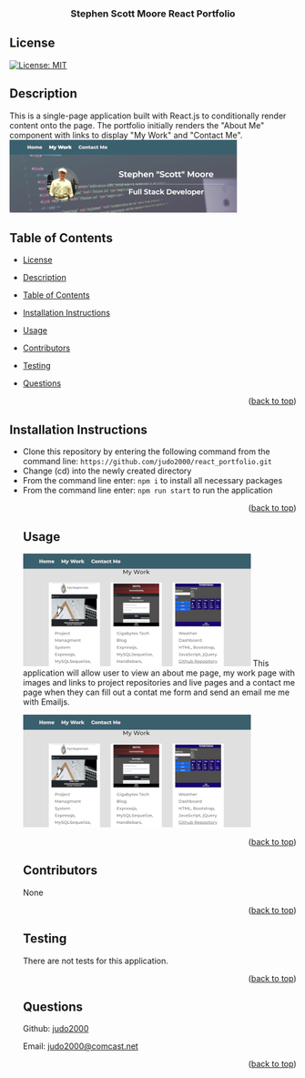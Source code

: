 <div id="top"></div>
    <h3 align="center">Stephen Scott Moore React Portfolio</h3>

## License

[![License: MIT](https://img.shields.io/badge/License-MIT-yellow.svg)](https://opensource.org/licenses/MIT)

## Description

This is a single-page application built with React.js to conditionally render content onto the page. The portfolio initially renders the "About Me" component with links to display "My Work" and "Contact Me".  
![!Stephen Moore Portfolio](img/project_screenshot1.png)

## Table of Contents

- [License](#license)
- [Description](#description)
- [Table of Contents](#table-of-contents)
- [Installation Instructions](#installation-instructions)
- [Usage](#usage)
- [Contributors](#contributors)
- [Testing](#testing)
- [Questions](#questions)

  <p align="right">(<a href="#top">back to top</a>)</p>

## Installation Instructions

  <ul><li>Clone this repository by entering the following command from the command line: <code>https://github.com/judo2000/react_portfolio.git</code></li><li>Change (cd) into the newly created directory</li><li>From the command line enter: <code>npm i</code> to install all necessary packages</li><li>From the command line enter: <code>npm run start</code> to run the application</li>
  
  <p align="right">(<a href="#top">back to top</a>)</p>
  
  ## Usage
  ![!Stephen Moore Portfolio](img/project_screenshot2.png)
  This application will allow user to view an about me page, my work page with images and links to project repositories and live pages and a contact me page when they can fill out a contat me form and send an email me me with Emailjs.

![!Stephen Moore Portfolio](img/project_screenshot2.png)

  <p align="right">(<a href="#top">back to top</a>)</p>
  
    
  ## Contributors
  None

  <p align="right">(<a href="#top">back to top</a>)</p>

## Testing

There are not tests for this application.

  <p align="right">(<a href="#top">back to top</a>)</p>

## Questions

Github: [judo2000](https://github.com/judo2000)<br/>

Email: [judo2000@comcast.net](judo2000@comcast.net)

  <p align="right">(<a href="#top">back to top</a>)</p>

